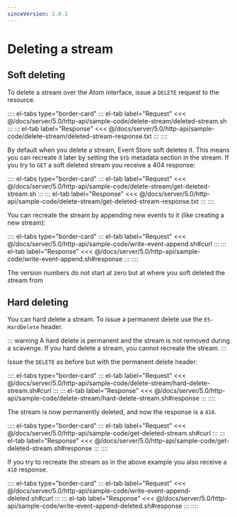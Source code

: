 ```yaml
---
sinceVersion: 2.0.1
---
```


# Deleting a stream

## Soft deleting

To delete a stream over the Atom interface, issue a `DELETE` request to the resource.

:::: el-tabs type="border-card"
::: el-tab label="Request"
<<< @/docs/server/5.0/http-api/sample-code/delete-stream/deleted-stream.sh
:::
::: el-tab label="Response"
<<< @/docs/server/5.0/http-api/sample-code/delete-stream/deleted-stream-response.txt
:::
::::

By default when you delete a stream, Event Store soft deletes it. This means you can recreate it later by setting the `$tb` metadata section in the stream. If you try to `GET` a soft deleted stream you receive a 404 response:

:::: el-tabs type="border-card"
::: el-tab label="Request"
<<< @/docs/server/5.0/http-api/sample-code/delete-stream/get-deleted-stream.sh
:::
::: el-tab label="Response"
<<< @/docs/server/5.0/http-api/sample-code/delete-stream/get-deleted-stream-response.txt
:::
::::

You can recreate the stream by appending new events to it (like creating a new stream):

:::: el-tabs type="border-card"
::: el-tab label="Request"
<<< @/docs/server/5.0/http-api/sample-code/write-event-append.sh#curl
:::
::: el-tab label="Response"
<<< @/docs/server/5.0/http-api/sample-code/write-event-append.sh#response
:::
::::

The version numbers do not start at zero but at where you soft deleted the stream from

## Hard deleting

You can hard delete a stream. To issue a permanent delete use the `ES-HardDelete` header.

::: warning
A hard delete is permanent and the stream is not removed during a scavenge. If you hard delete a stream, you cannot recreate the stream.
:::

Issue the `DELETE` as before but with the permanent delete header:

:::: el-tabs type="border-card"
::: el-tab label="Request"
<<< @/docs/server/5.0/http-api/sample-code/delete-stream/hard-delete-stream.sh#curl
:::
::: el-tab label="Response"
<<< @/docs/server/5.0/http-api/sample-code/delete-stream/hard-delete-stream.sh#response
:::
::::

The stream is now permanently deleted, and now the response is a `410`.

:::: el-tabs type="border-card"
::: el-tab label="Request"
<<< @/docs/server/5.0/http-api/sample-code/get-deleted-stream.sh#curl
:::
::: el-tab label="Response"
<<< @/docs/server/5.0/http-api/sample-code/get-deleted-stream.sh#response
:::
::::

If you try to recreate the stream as in the above example you also receive a `410` response.

:::: el-tabs type="border-card"
::: el-tab label="Request"
<<< @/docs/server/5.0/http-api/sample-code/write-event-append-deleted.sh#curl
:::
::: el-tab label="Response"
<<< @/docs/server/5.0/http-api/sample-code/write-event-append-deleted.sh#response
:::
::::

